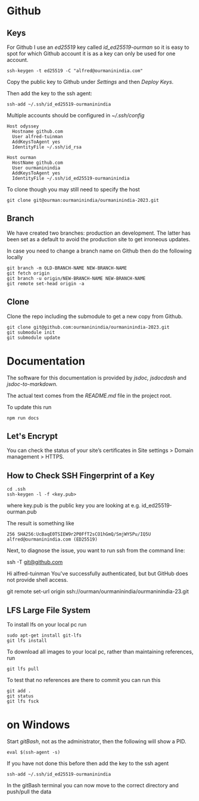 # Github

## Keys
For Github I use an *ed25519* key called *id_ed25519-ourman* so it is easy to spot for which Github account it is as a key can only be used for one account.

```
ssh-keygen -t ed25519 -C "alfred@ourmaninindia.com"
```
Copy the public key to Github under *Settings* and then *Deploy Keys*.

Then add the key to the ssh agent:

```
ssh-add ~/.ssh/id_ed25519-ourmaninindia
```

Multiple accounts should be configured in *\~/.ssh/config*

```
Host odyssey
  Hostname github.com
  User alfred-tuinman
  AddKeysToAgent yes
  IdentityFile ~/.ssh/id_rsa

Host ourman
  HostName github.com
  User ourmaninindia
  AddKeysToAgent yes
  IdentityFile ~/.ssh/id_ed25519-ourmaninindia
```

To clone though you may still need to specify the host 

```
git clone git@ourman:ourmaninindia/ourmaninindia-2023.git
```


## Branch
We have created two branches: production an development. The latter has been set as a default to avoid the production site to get irroneous updates.

In case you need to change a branch name on Github then do the following locally

```
git branch -m OLD-BRANCH-NAME NEW-BRANCH-NAME
git fetch origin
git branch -u origin/NEW-BRANCH-NAME NEW-BRANCH-NAME
git remote set-head origin -a
```



## Clone
Clone the repo including the submodule to get a new copy from Github.

```
git clone git@github.com:ourmaninindia/ourmaninindia-2023.git
git submodule init
git submodule update
```

# Documentation
The software for this documentation is provided by *jsdoc, jsdocdash* and *jsdoc-to-markdown.*

The actual text comes from the *README.md* file in the project root.

To update this run

```
npm run docs
```



## Let's Encrypt

You can check the status of your site’s certificates in Site settings > Domain management > HTTPS.


## How to Check SSH Fingerprint of a Key

```
cd .ssh
ssh-keygen -l -f <key.pub>
```
where key.pub is the public key you are looking at e.g. id_ed25519-ourman.pub

The result is something like 
```
256 SHA256:UcBaqE0TSIEW9r2P0FfT2sCO1hGmQ/SmjWYSPu/IQ5U alfred@ourmaninindia.com (ED25519)
```


Next, to diagnose the issue, you want to run ssh from the command line:

ssh -T git@github.com

Hi alfred-tuinman You've successfully authenticated, but but GitHub does not provide shell access.

git remote set-url origin ssh://ourman/ourmaninindia/ourmaninindia-23.git


## LFS Large File System

To install lfs on your local pc run

```
sudo apt-get install git-lfs
git lfs install
```

To download all images to your local pc, rather than maintaining references, run

```
git lfs pull
```

To test that no references are there to commit you can run this

```
git add .
git status 
git lfs fsck
```

# on Windows
Start *gitBash*, not as the administrator, then the following will show a PID. 
```
eval $(ssh-agent -s)

```
If you have not done this before then add the key to the ssh agent 
```
ssh-add ~/.ssh/id_ed25519-ourmaninindia
```
In the gitBash terminal you can now move to the correct directory and push/pull the data 